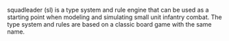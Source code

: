 squadleader (sl) is a type system and rule engine that can be used as a starting point
when modeling and simulating small unit infantry combat. The type system and rules are
based on a classic board game with the same name.
